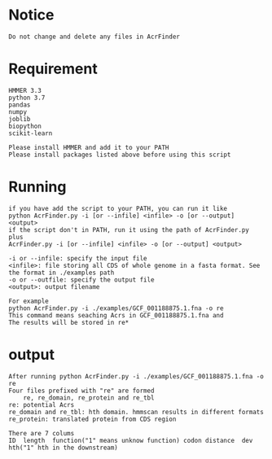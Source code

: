 # Notice
    Do not change and delete any files in AcrFinder

# Requirement
    HMMER 3.3
    python 3.7
    pandas
    numpy
    joblib
    biopython
    scikit-learn
    
    Please install HMMER and add it to your PATH
    Please install packages listed above before using this script

# Running
    if you have add the script to your PATH, you can run it like
    python AcrFinder.py -i [or --infile] <infile> -o [or --output] <output>
    if the script don't in PATH, run it using the path of AcrFinder.py plus
    AcrFinder.py -i [or --infile] <infile> -o [or --output] <output>
    
    -i or --infile: specify the input file
    <infile>: file storing all CDS of whole genome in a fasta format. See the format in ./examples path
    -o or --outfile: specify the output file
    <output>: output filename
    
    For example
    python AcrFinder.py -i ./examples/GCF_001188875.1.fna -o re
    This command means seaching Acrs in GCF_001188875.1.fna and 
    The results will be stored in re*

# output
    After running python AcrFinder.py -i ./examples/GCF_001188875.1.fna -o re
    Four files prefixed with "re" are formed
        re, re_domain, re_protein and re_tbl
    re: potential Acrs
    re_domain and re_tbl: hth domain. hmmscan results in different formats
    re_protein: translated protein from CDS region

	There are 7 colums
	ID	length	function("1" means unknow function)	codon distance	dev	hth("1" hth in the downstream)


